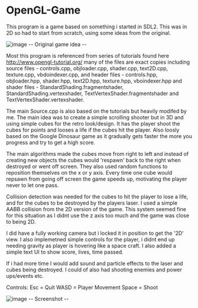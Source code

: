 # OpenGL-Game

This program is a game based on something i started in SDL2. This was in 2D so had to start from scratch, using some ideas from the original. 

![image](https://user-images.githubusercontent.com/74846782/170986966-149e9725-1199-4d54-b198-2d6b24698446.png)
    -- Original game idea --

Most this program is referenced from series of tutorials found here http://www.opengl-tutorial.org/ 
many of the files are exact copies including source files - controls.cpp, objloader.cpp, shader.cpp, text2D.cpp, texture.cpp, vbdoindexer.cpp,
and header files - controls.hpp, objloader.hpp, shader.hpp, text2D.hpp, texture.hpp, vboindexer.hpp 
and shader files - StandardShading.fragmentshader, StandardShading.vertexshader, TextVertexShader.fragmentshader and TextVertexShader.vertexshader.

The main Source.cpp is also based on the tutorials but heavily modifed by me. The main idea was to create a simple scrolling shooter but in 3D and using simple cubes for the retro look/design. It has the player shoot the cubes for points and looses a life if the cubes hit the player. Also loosly based on the Google Dinosaur game as it gradually gets faster the more you progress and try to get a high score.

The main algorithms made the cubes move from right to left and instead of creating new objects the cubes would 'respawn' back to the right when destroyed or went off screen. They also used random functions to reposition themselves on the x or y axis. Every time one cube would repsawn from going off screen the game speeds up, motivating the player never to let one pass.

Collision detection was needed for the cubes to hit the player to lose a life, and for the cubes to be destroyed by the players laser. I used a simple AABB collision from the 2D version of the game. This system seemed fine for this situation as I didnt use the z axis too much and the game was close to being 2D.

I did have a fully working camera but i locked it in position to get the '2D' view. I also implemetned simple controls for the player, i didnt end up needing gravity as player is hovering like a space craft. I also added a simple text UI to show score, lives, time passed.

If i had more time I would add sound and particle effects to the laser and cubes being destroyed. I could of also had shooting enemies and power ups/events etc.

Controls: 
Esc = Quit
WASD = Player Movement
Space = Shoot

![image](https://user-images.githubusercontent.com/74846782/170994293-1c5e49a2-7ea3-4487-87f3-72f831124bd5.png)
-- Screenshot -- 





